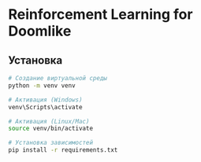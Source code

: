# Reinforcement Learning for Doomlike 

## Установка

```bash
# Создание виртуальной среды
python -m venv venv

# Активация (Windows)
venv\Scripts\activate

# Активация (Linux/Mac)
source venv/bin/activate

# Установка зависимостей
pip install -r requirements.txt